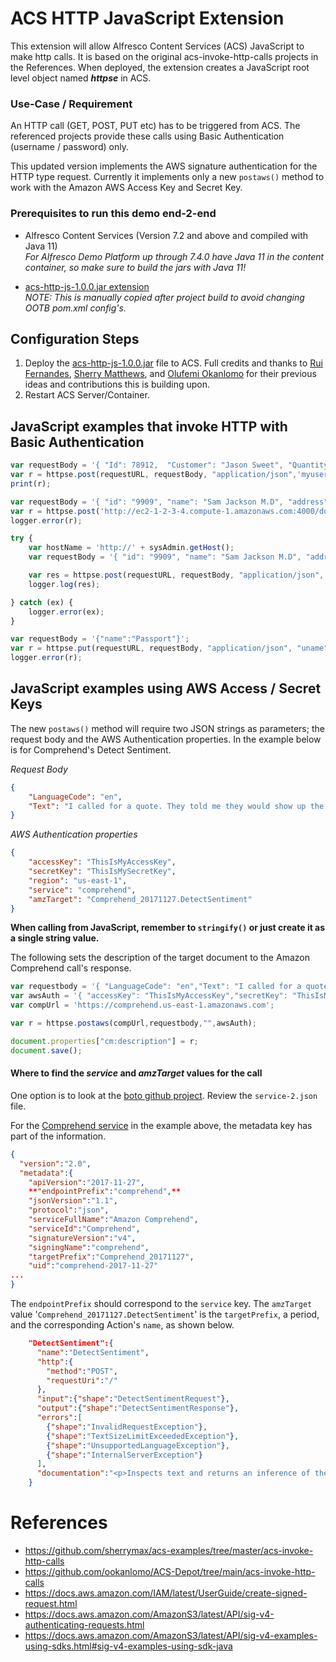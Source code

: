 # ACS HTTP JavaScript Extension

This extension will allow Alfresco Content Services (ACS) JavaScript to make http calls. It is based on the original acs-invoke-http-calls projects in the References. When deployed, the extension creates a JavaScript root level object named ***httpse*** in ACS.

### Use-Case / Requirement

An HTTP call (GET, POST, PUT etc) has to be triggered from ACS. The referenced projects provide these calls using Basic Authentication (username / password) only. 

This updated version implements the AWS signature authentication for the HTTP type request. Currently it implements only a new `postaws()` method to work with the Amazon AWS Access Key and Secret Key.

### Prerequisites to run this demo end-2-end

* Alfresco Content Services (Version 7.2 and above and compiled with Java 11)  
*For Alfresco Demo Platform up through 7.4.0 have Java 11 in the content container, so make sure to build the jars with Java 11!*

* [acs-http-js-1.0.0.jar extension](assets/acs-http-js-1.0.0.jar)  
*NOTE: This is manually copied after project build to avoid changing OOTB pom.xml config's.*


## Configuration Steps

1. Deploy the [acs-http-js-1.0.0.jar](assets/acs-http-js-1.0.0.jar) file to ACS. Full credits and thanks to [Rui Fernandes](https://github.com/rjmfernandes), [Sherry Matthews](https://github.com/sherrymax/), and [Olufemi Okanlomo](https://github.com/ookanlomo) for their previous ideas and contributions this is building upon.
2. Restart ACS Server/Container.

## JavaScript examples that invoke HTTP with Basic Authentication

```javascript
var requestBody = '{ "Id": 78912,  "Customer": "Jason Sweet", "Quantity": 1,  "Price": 18.00 }';
var r = httpse.post(requestURL, requestBody, "application/json",'myuser','mypassword');
print(r);
```

```javascript
var requestBody = '{ "id": "9909", "name": "Sam Jackson M.D", "address": "123 Sample Ave, Harford, CT 08661"}';
var r = httpse.post('http://ec2-1-2-3-4.compute-1.amazonaws.com:4000/doctors', requestBody, "application/json", "uname", "pw");
logger.error(r);
```

```javascript
try {
    var hostName = 'http://' + sysAdmin.getHost();
	var requestBody = '{ "id": "9909", "name": "Sam Jackson M.D", "address": "123 Sample Ave, Harford, CT 08661"}';

    var res = httpse.post(requestURL, requestBody, "application/json", 'uname', 'pw');
    logger.log(res);

} catch (ex) {
	logger.error(ex);
}
```

```javascript
var requestBody = '{"name":"Passport"}';
var r = httpse.put(requestURL, requestBody, "application/json", "uname", "pw");
logger.error(r);
```

## JavaScript examples using AWS Access / Secret Keys

The new `postaws()` method will require two JSON strings as parameters; the request body and the AWS Authentication properties. In the example below is for Comprehend's Detect Sentiment.

*Request Body*

```json 
{
    "LanguageCode": "en",
    "Text": "I called for a quote. They told me they would show up the next day to provide the quote. I waited and they never showed up or provided any explanation for not showing or any further follow up. Very unprofessional and unreliable company. 0/5. Would not recommend."
}
```

*AWS Authentication properties*

```json
{
    "accessKey": "ThisIsMyAccessKey",
    "secretKey": "ThisIsMySecretKey",
    "region": "us-east-1",
    "service": "comprehend",
    "amzTarget": "Comprehend_20171127.DetectSentiment"
}
```

**When calling from JavaScript, remember to `stringify()` or just create it as a single string value.**

The following sets the description of the target document to the Amazon Comprehend call's response.

```javascript
var requestbody = '{ "LanguageCode": "en","Text": "I called for a quote. They told me they would show up the next day to provide the quote. I waited and they never showed up or provided any explanation for not showing or any further follow up. Very unprofessional and unreliable company. 0/5. Would not recommend."}';
var awsAuth = '{ "accessKey": "ThisIsMyAccessKey","secretKey": "ThisIsMySecretKey","region": "us-east-1","service": "comprehend","amzTarget": "Comprehend_20171127.DetectSentiment"}';
var compUrl = 'https://comprehend.us-east-1.amazonaws.com';

var r = httpse.postaws(compUrl,requestbody,"",awsAuth);

document.properties["cm:description"] = r;
document.save();
```

#### Where to find the *service* and *amzTarget* values for the call

One option is to look at the [boto github project](https://github.com/boto/botocore/tree/develop/botocore/data). Review the `service-2.json` file.

For the [Comprehend service](https://github.com/boto/botocore/blob/develop/botocore/data/comprehend/2017-11-27/service-2.json) in the example above, the metadata key has part of the information.

```json
{
  "version":"2.0",
  "metadata":{
    "apiVersion":"2017-11-27",
    **"endpointPrefix":"comprehend",**
    "jsonVersion":"1.1",
    "protocol":"json",
    "serviceFullName":"Amazon Comprehend",
    "serviceId":"Comprehend",
    "signatureVersion":"v4",
    "signingName":"comprehend",
    "targetPrefix":"Comprehend_20171127",
    "uid":"comprehend-2017-11-27"
...
}
```

The `endpointPrefix` should correspond to the `service` key. The `amzTarget` value '`Comprehend_20171127.DetectSentiment`' is the `targetPrefix`, a period, and the corresponding Action's `name`, as shown below.

```json
    "DetectSentiment":{
      "name":"DetectSentiment",
      "http":{
        "method":"POST",
        "requestUri":"/"
      },
      "input":{"shape":"DetectSentimentRequest"},
      "output":{"shape":"DetectSentimentResponse"},
      "errors":[
        {"shape":"InvalidRequestException"},
        {"shape":"TextSizeLimitExceededException"},
        {"shape":"UnsupportedLanguageException"},
        {"shape":"InternalServerException"}
      ],
      "documentation":"<p>Inspects text and returns an inference of the prevailing sentiment (<code>POSITIVE</code>, <code>NEUTRAL</code>, <code>MIXED</code>, or <code>NEGATIVE</code>). </p>"
    }
```



# References
* <https://github.com/sherrymax/acs-examples/tree/master/acs-invoke-http-calls>
* <https://github.com/ookanlomo/ACS-Depot/tree/main/acs-invoke-http-calls>
* <https://docs.aws.amazon.com/IAM/latest/UserGuide/create-signed-request.html>
* <https://docs.aws.amazon.com/AmazonS3/latest/API/sig-v4-authenticating-requests.html>
* <https://docs.aws.amazon.com/AmazonS3/latest/API/sig-v4-examples-using-sdks.html#sig-v4-examples-using-sdk-java>

